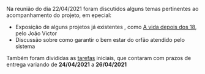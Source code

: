 Na reunião do dia 22/04/2021 foram discutidos alguns temas pertinentes ao acompanhamento do projeto, em epecial:
- Exposição de alguns projetos já existentes , como [A vida depois dos 18](https://observatorio3setor.org.br/carrossel/a-vida-depois-dos-18-os-desafios-enfrentados-por-quem-viveu-em-abrigos/), pelo João Victor
- Discussão sobre como garantir o bem estar do orfão atendido pelo sistema

Também foram divididas as [tarefas](https://github.com/gustapinto/fatec_dsm_projeto_integrador_primeiro_semestre/projects/1) iniciais, que contaram com prazos de entrega variando de **24/04/2021** a **26/04/2021**
